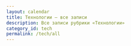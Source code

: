 ```yaml
---
layout: calendar
title: Технологии — все записи
description: Все записи рубрики «Технологии»
category_id: tech
permalink: /tech/all
---
```

